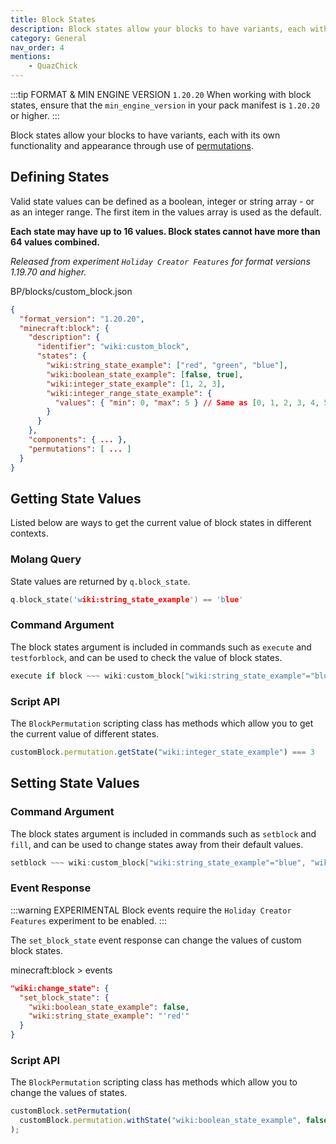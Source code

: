 ```yaml
---
title: Block States
description: Block states allow your blocks to have variants, each with its own functionality and appearance through use of permutations.
category: General
nav_order: 4
mentions:
    - QuazChick
---
```


:::tip FORMAT & MIN ENGINE VERSION `1.20.20`
When working with block states, ensure that the `min_engine_version` in your pack manifest is `1.20.20` or higher.
:::

Block states allow your blocks to have variants, each with its own functionality and appearance through use of [permutations](/blocks/block-permutations).

## Defining States

Valid state values can be defined as a boolean, integer or string array - or as an integer range. The first item in the values array is used as the default.

**Each state may have up to 16 values. Block states cannot have more than 64 values combined.**

_Released from experiment `Holiday Creator Features` for format versions 1.19.70 and higher._

<CodeHeader>BP/blocks/custom_block.json</CodeHeader>

```json
{
  "format_version": "1.20.20",
  "minecraft:block": {
    "description": {
      "identifier": "wiki:custom_block",
      "states": {
        "wiki:string_state_example": ["red", "green", "blue"],
        "wiki:boolean_state_example": [false, true],
        "wiki:integer_state_example": [1, 2, 3],
        "wiki:integer_range_state_example": {
          "values": { "min": 0, "max": 5 } // Same as [0, 1, 2, 3, 4, 5]
        }
      }
    },
    "components": { ... },
    "permutations": [ ... ]
  }
}
```

## Getting State Values

Listed below are ways to get the current value of block states in different contexts.

### Molang Query

State values are returned by `q.block_state`.

```c
q.block_state('wiki:string_state_example') == 'blue'
```

### Command Argument

The block states argument is included in commands such as `execute` and `testforblock`, and can be used to check the value of block states.

```c
execute if block ~~~ wiki:custom_block["wiki:string_state_example"="blue", "wiki:integer_state_example"=4] run kill
```

### Script API

The `BlockPermutation` scripting class has methods which allow you to get the current value of different states.

```js
customBlock.permutation.getState("wiki:integer_state_example") === 3
```

## Setting State Values

### Command Argument

The block states argument is included in commands such as `setblock` and `fill`, and can be used to change states away from their default values.

```c
setblock ~~~ wiki:custom_block["wiki:string_state_example"="blue", "wiki:integer_state_example"=4]
```

### Event Response

:::warning EXPERIMENTAL
Block events require the `Holiday Creator Features` experiment to be enabled.
:::

The `set_block_state` event response can change the values of custom block states.

<CodeHeader>minecraft:block > events</CodeHeader>

```json
"wiki:change_state": {
  "set_block_state": {
    "wiki:boolean_state_example": false,
    "wiki:string_state_example": "'red'"
  }
}
```

### Script API

The `BlockPermutation` scripting class has methods which allow you to change the values of states.

```js
customBlock.setPermutation(
  customBlock.permutation.withState("wiki:boolean_state_example", false)
);
```
